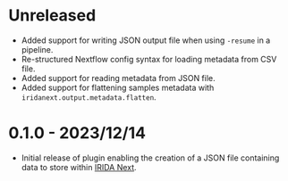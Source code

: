 # Unreleased

* Added support for writing JSON output file when using `-resume` in a pipeline.
* Re-structured Nextflow config syntax for loading metadata from CSV file.
* Added support for reading metadata from JSON file.
* Added support for flattening samples metadata with `iridanext.output.metadata.flatten`.

# 0.1.0 - 2023/12/14

* Initial release of plugin enabling the creation of a JSON file containing data to store within [IRIDA Next][irida-next].

[irida-next]: https://github.com/phac-nml/irida-next
